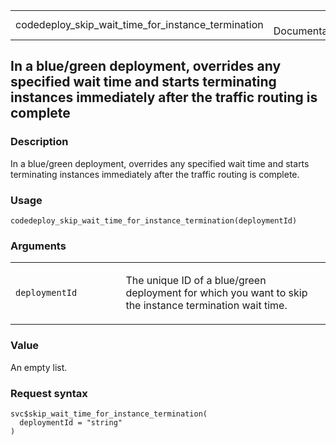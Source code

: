 <table style="width: 100%;">
<tbody>
<tr class="odd">
<td>codedeploy_skip_wait_time_for_instance_termination</td>
<td style="text-align: right;">R Documentation</td>
</tr>
</tbody>
</table>

## In a blue/green deployment, overrides any specified wait time and starts terminating instances immediately after the traffic routing is complete

### Description

In a blue/green deployment, overrides any specified wait time and starts
terminating instances immediately after the traffic routing is complete.

### Usage

    codedeploy_skip_wait_time_for_instance_termination(deploymentId)

### Arguments

<table>
<colgroup>
<col style="width: 35%" />
<col style="width: 65%" />
</colgroup>
<tbody>
<tr class="odd">
<td><code
id="codedeploy_skip_wait_time_for_instance_termination_:_deploymentId">deploymentId</code></td>
<td><p>The unique ID of a blue/green deployment for which you want to
skip the instance termination wait time.</p></td>
</tr>
</tbody>
</table>

### Value

An empty list.

### Request syntax

    svc$skip_wait_time_for_instance_termination(
      deploymentId = "string"
    )
